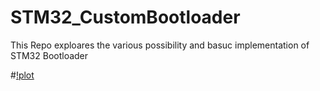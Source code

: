 # STM32_CustomBootloader

This Repo exploares the various possibility and basuc implementation of STM32 Bootloader  

#[!plot](https://github.com/CodeOn-ArK/STM32_CustomBootloader/blob/master/STM32_Bootloader_Lec_Docs/Lec_docs/Bootloader.md)
